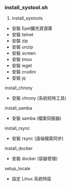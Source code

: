 ### install_systool.sh

1. install_systools
* 安裝 Epel擴充資源庫
* 安裝 telnet
* 安裝 zip 
* 安裝 unzip 
* 安裝 screen 
* 安裝 tmux 
* 安裝 wget
* 安裝 crudini 
* 安裝 jq 

install_chrony
* 安裝 chrony (系統校時工具)

install_samba
* 安裝 samba (檔案伺服器)

install_rsync
* 安裝 rsync (遠端檔案同步)

install_docker
* 安裝 docker (容器管理)

setup_locale
* 設定 Linux 系統時區

